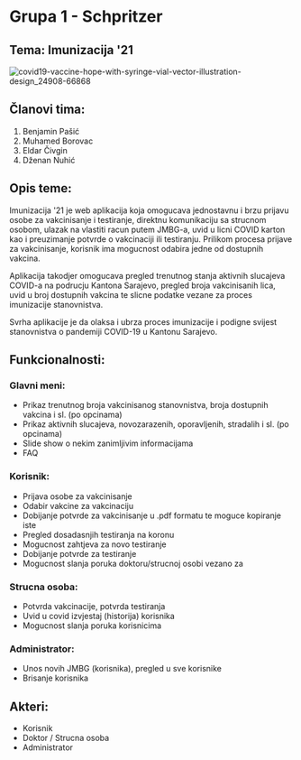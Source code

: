 # Grupa 1 - Schpritzer
## Tema: Imunizacija '21
![covid19-vaccine-hope-with-syringe-vial-vector-illustration-design_24908-66868](https://user-images.githubusercontent.com/72746986/111054595-016b2480-846e-11eb-898e-2622bd02b3e2.jpg)
## Članovi tima:
1. Benjamin Pašić
2. Muhamed Borovac
3. Eldar Čivgin
4. Dženan Nuhić
## Opis teme:
Imunizacija '21 je web aplikacija koja omogucava jednostavnu i brzu prijavu osobe za vakcinisanje i testiranje, direktnu komunikaciju sa strucnom osobom, ulazak na vlastiti racun putem JMBG-a, uvid u licni COVID karton kao i preuzimanje potvrde o vakcinaciji ili testiranju. 
Prilikom procesa prijave za vakcinisanje, korisnik ima mogucnost odabira jedne od dostupnih vakcina.

Aplikacija takodjer omogucava pregled trenutnog stanja aktivnih slucajeva COVID-a na podrucju Kantona Sarajevo, pregled broja vakcinisanih lica, uvid u broj dostupnih vakcina te slicne podatke vezane za proces imunizacije stanovnistva.

Svrha aplikacije je da olaksa i ubrza proces imunizacije i podigne svijest stanovnistva o pandemiji COVID-19 u Kantonu Sarajevo.

## Funkcionalnosti:
### Glavni meni:
- Prikaz trenutnog broja vakcinisanog stanovnistva, broja dostupnih vakcina i sl. (po opcinama)
- Prikaz aktivnih slucajeva, novozarazenih, oporavljenih, stradalih i sl. (po opcinama)
- Slide show o nekim zanimljivim informacijama
- FAQ
### Korisnik:
- Prijava osobe za vakcinisanje
- Odabir vakcine za vakcinaciju
- Dobijanje potvrde za vakcinisanje u .pdf formatu te moguce kopiranje iste
- Pregled dosadasnjih testiranja na koronu
- Mogucnost zahtjeva za novo testiranje
- Dobijanje potvrde za testiranje
- Mogucnost slanja poruka doktoru/strucnoj osobi vezano za 
### Strucna osoba:
- Potvrda vakcinacije, potvrda testiranja
- Uvid u covid izvjestaj (historija) korisnika
- Mogucnost slanja poruka korisnicima
### Administrator:
- Unos novih JMBG (korisnika), pregled u sve korisnike
- Brisanje korisnika
 
## Akteri:
- Korisnik
- Doktor / Strucna osoba
- Administrator
